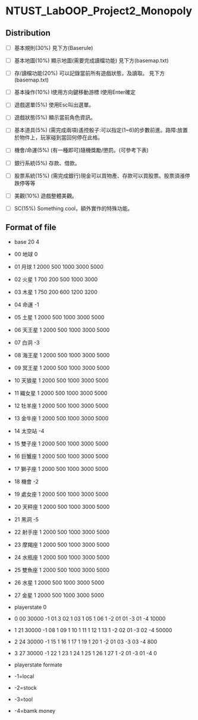 # NTUST_LabOOP_Project2_Monopoly

 ## Distribution
- [ ]	基本規則(30%)
  見下方(Baserule)
- [ ]	基本地圖(10%)
  顯示地圖(需要完成讀檔功能)
  見下方(basemap.txt)
- [ ]	存/讀檔功能(20%)
  可以記錄當前所有遊戲狀態，及讀取。
  見下方(basemap.txt)
- [ ]	基本操作(10%) 
  l使用方向鍵移動游標
  l使用Enter確定
- [ ]	遊戲選單(5%)
  使用Esc叫出選單。

- [ ]	遊戲狀態(5%)
  顯示當前角色資訊。
- [ ]	基本道具(5%)
  (需完成兩項)遙控骰子:可以指定(1~6)的步數前進。路障:放置於物件上，玩家碰到當回何停在此格。
- [ ]	機會/命運(5%)
  (有一種即可)隨機獎勵/懲罰。(可參考下表)
- [ ]	銀行系統(5%)
  存款、借款。
- [ ]	股票系統(15%)
  (需完成銀行)現金可以買物產、存款可以買股票。股票須漲停跌停等等
- [ ]	美觀(10%)
  遊戲整體美觀。
- [ ]	SC(15%)
  Something cool，額外實作的特殊功能。
 ## Format of file
- base 20 4
- 00 地球 0
- 01 月球 1 2000 500 1000 3000 5000
- 02 火星 1 700 200 500 1000 3000
- 03 木星 1 750 200 600 1200 3200
- 04 命運 -1
- 05 土星 1 2000 500 1000 3000 5000
- 06 天王星 1 2000 500 1000 3000 5000
- 07 白洞 -3
- 08 海王星 1 2000 500 1000 3000 5000
- 09 冥王星 1 2000 500 1000 3000 5000
- 10 天狼星 1 2000 500 1000 3000 5000
- 11 織女星 1 2000 500 1000 3000 5000
- 12 牡羊座 1 2000 500 1000 3000 5000
- 13 金牛座 1 2000 500 1000 3000 5000
- 14 太空站 -4
- 15 雙子座 1 2000 500 1000 3000 5000
- 16 巨蟹座 1 2000 500 1000 3000 5000
- 17 獅子座 1 2000 500 1000 3000 5000
- 18 機會 -2
- 19 處女座 1 2000 500 1000 3000 5000
- 20 天秤座 1 2000 500 1000 3000 5000
- 21 黑洞 -5
- 22 射手座 1 2000 500 1000 3000 5000
- 23 摩羯座 1 2000 500 1000 3000 5000
- 24 水瓶座 1 2000 500 1000 3000 5000
- 25 雙魚座 1 2000 500 1000 3000 5000
- 26 水星 1 2000 500 1000 3000 5000
- 27 金星 1 2000 500 1000 3000 5000
- playerstate 0
- 0 00 30000 -1 01 3 02 1 03 1 05 1 06 1 -2 01 01 -3 01 -4 10000
- 1 21 30000 -1 08 1 09 1 10 1 11 1 12 1 13 1 -2 02 01 -3 02 -4 50000
- 2 24 30000 -1 15 1 16 1 17 1 19 1 20 1 -2 01 03 -3 03 -4 800
- 3 27 30000 -1 22 1 23 1 24 1 25 1 26 1 27 1 -2 01 -3 01 -4 0

- playerstate formate
- -1=local
- -2=stock
- -3=tool
- -4=bamk money
  


  
 


  
 


  
 

